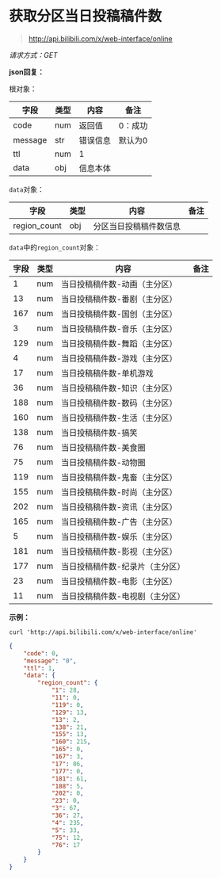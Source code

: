 # 获取分区当日投稿稿件数

> http://api.bilibili.com/x/web-interface/online

*请求方式：GET*

**json回复：**

根对象：

| 字段    | 类型 | 内容     | 备注    |
| ------- | ---- | -------- | ------- |
| code    | num  | 返回值   | 0：成功 |
| message | str  | 错误信息 | 默认为0 |
| ttl     | num  | 1        |         |
| data    | obj  | 信息本体 |         |

`data`对象：

| 字段         | 类型 | 内容             | 备注 |
| ------------ | ---- | ---------------- | ---- |
| region_count | obj  | 分区当日投稿稿件数信息 |      |

`data`中的`region_count`对象：

| 字段 | 类型 | 内容                      | 备注 |
| ---- | ---- | ------------------------- | ---- |
| 1    | num  | 当日投稿稿件数-动画（主分区）   |      |
| 13   | num  | 当日投稿稿件数-番剧（主分区）   |      |
| 167  | num  | 当日投稿稿件数-国创（主分区）   |      |
| 3    | num  | 当日投稿稿件数-音乐（主分区）   |      |
| 129  | num  | 当日投稿稿件数-舞蹈（主分区）   |      |
| 4    | num  | 当日投稿稿件数-游戏（主分区）   |      |
| 17   | num  | 当日投稿稿件数-单机游戏         |      |
| 36   | num  | 当日投稿稿件数-知识（主分区）   |      |
| 188  | num  | 当日投稿稿件数-数码（主分区）   |      |
| 160  | num  | 当日投稿稿件数-生活（主分区）   |      |
| 138  | num  | 当日投稿稿件数-搞笑             |      |
| 76   | num  | 当日投稿稿件数-美食圈           |      |
| 75   | num  | 当日投稿稿件数-动物圈           |      |
| 119  | num  | 当日投稿稿件数-鬼畜（主分区）   |      |
| 155  | num  | 当日投稿稿件数-时尚（主分区）   |      |
| 202  | num  | 当日投稿稿件数-资讯（主分区）   |      |
| 165  | num  | 当日投稿稿件数-广告（主分区）   |      |
| 5    | num  | 当日投稿稿件数-娱乐（主分区）   |      |
| 181  | num  | 当日投稿稿件数-影视（主分区）   |      |
| 177  | num  | 当日投稿稿件数-纪录片（主分区） |      |
| 23   | num  | 当日投稿稿件数-电影（主分区）   |      |
| 11   | num  | 当日投稿稿件数-电视剧（主分区） |      |

**示例：**

```shell
curl 'http://api.bilibili.com/x/web-interface/online'
```

```json
{
    "code": 0,
    "message": "0",
    "ttl": 1,
    "data": {
        "region_count": {
            "1": 28,
            "11": 0,
            "119": 0,
            "129": 13,
            "13": 2,
            "138": 21,
            "155": 13,
            "160": 215,
            "165": 0,
            "167": 3,
            "17": 86,
            "177": 0,
            "181": 61,
            "188": 5,
            "202": 0,
            "23": 0,
            "3": 67,
            "36": 27,
            "4": 235,
            "5": 33,
            "75": 12,
            "76": 17
        }
    }
}
```

